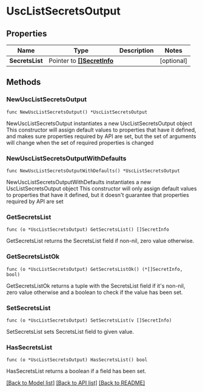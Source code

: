 # UscListSecretsOutput

## Properties

Name | Type | Description | Notes
------------ | ------------- | ------------- | -------------
**SecretsList** | Pointer to [**[]SecretInfo**](SecretInfo.md) |  | [optional] 

## Methods

### NewUscListSecretsOutput

`func NewUscListSecretsOutput() *UscListSecretsOutput`

NewUscListSecretsOutput instantiates a new UscListSecretsOutput object
This constructor will assign default values to properties that have it defined,
and makes sure properties required by API are set, but the set of arguments
will change when the set of required properties is changed

### NewUscListSecretsOutputWithDefaults

`func NewUscListSecretsOutputWithDefaults() *UscListSecretsOutput`

NewUscListSecretsOutputWithDefaults instantiates a new UscListSecretsOutput object
This constructor will only assign default values to properties that have it defined,
but it doesn't guarantee that properties required by API are set

### GetSecretsList

`func (o *UscListSecretsOutput) GetSecretsList() []SecretInfo`

GetSecretsList returns the SecretsList field if non-nil, zero value otherwise.

### GetSecretsListOk

`func (o *UscListSecretsOutput) GetSecretsListOk() (*[]SecretInfo, bool)`

GetSecretsListOk returns a tuple with the SecretsList field if it's non-nil, zero value otherwise
and a boolean to check if the value has been set.

### SetSecretsList

`func (o *UscListSecretsOutput) SetSecretsList(v []SecretInfo)`

SetSecretsList sets SecretsList field to given value.

### HasSecretsList

`func (o *UscListSecretsOutput) HasSecretsList() bool`

HasSecretsList returns a boolean if a field has been set.


[[Back to Model list]](../README.md#documentation-for-models) [[Back to API list]](../README.md#documentation-for-api-endpoints) [[Back to README]](../README.md)


